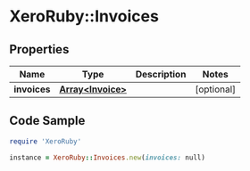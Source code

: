 # XeroRuby::Invoices

## Properties

Name | Type | Description | Notes
------------ | ------------- | ------------- | -------------
**invoices** | [**Array&lt;Invoice&gt;**](Invoice.md) |  | [optional] 

## Code Sample

```ruby
require 'XeroRuby'

instance = XeroRuby::Invoices.new(invoices: null)
```


